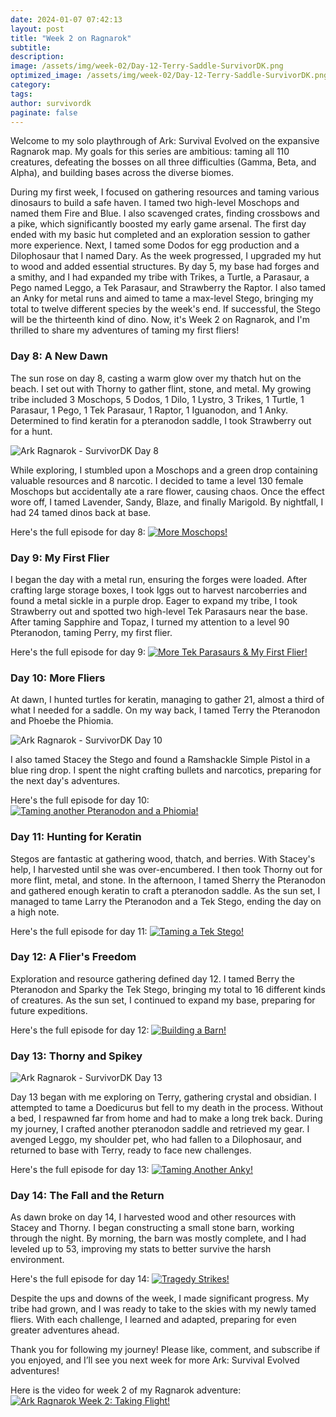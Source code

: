 ```yaml
---
date: 2024-01-07 07:42:13
layout: post
title: "Week 2 on Ragnarok"
subtitle:
description:
image: /assets/img/week-02/Day-12-Terry-Saddle-SurvivorDK.png
optimized_image: /assets/img/week-02/Day-12-Terry-Saddle-SurvivorDK.png
category:
tags: 
author: survivordk
paginate: false
---
```


Welcome to my solo playthrough of Ark: Survival Evolved on the expansive Ragnarok map. My goals for this series are ambitious: taming all 110 creatures, defeating the bosses on all three difficulties (Gamma, Beta, and Alpha), and building bases across the diverse biomes.

During my first week, I focused on gathering resources and taming various dinosaurs to build a safe haven. I tamed two high-level Moschops and named them Fire and Blue. I also scavenged crates, finding crossbows and a pike, which significantly boosted my early game arsenal. The first day ended with my basic hut completed and an exploration session to gather more experience. Next, I tamed some Dodos for egg production and a Dilophosaur that I named Dary. As the week progressed, I upgraded my hut to wood and added essential structures. By day 5, my base had forges and a smithy, and I had expanded my tribe with Trikes, a Turtle, a Parasaur, a Pego named Leggo, a Tek Parasaur, and Strawberry the Raptor. I also tamed an Anky for metal runs and aimed to tame a max-level Stego, bringing my total to twelve different species by the week's end. If successful, the Stego will be the thirteenth kind of dino.  Now, it's Week 2 on Ragnarok, and I'm thrilled to share my adventures of taming my first fliers!

### Day 8: A New Dawn

The sun rose on day 8, casting a warm glow over my thatch hut on the beach. I set out with Thorny to gather flint, stone, and metal. My growing tribe included 3 Moschops, 5 Dodos, 1 Dilo, 1 Lystro, 3 Trikes, 1 Turtle, 1 Parasaur, 1 Pego, 1 Tek Parasaur, 1 Raptor, 1 Iguanodon, and 1 Anky. Determined to find keratin for a pteranodon saddle, I took Strawberry out for a hunt.

![Ark Ragnarok - SurvivorDK Day 8](/assets/img/week-02/Day8Wave.png)

While exploring, I stumbled upon a Moschops and a green drop containing valuable resources and 8 narcotic. I decided to tame a level 130 female Moschops but accidentally ate a rare flower, causing chaos. Once the effect wore off, I tamed Lavender, Sandy, Blaze, and finally Marigold. By nightfall, I had 24 tamed dinos back at base.

Here's the full episode for day 8: [![More Moschops!](/assets/img/week-02/Day8-Thumb.png)](https://youtu.be/8KLbGCbXZVk)

### Day 9: My First Flier

I began the day with a metal run, ensuring the forges were loaded. After crafting large storage boxes, I took Iggs out to harvest narcoberries and found a metal sickle in a purple drop. Eager to expand my tribe, I took Strawberry out and spotted two high-level Tek Parasaurs near the base. After taming Sapphire and Topaz, I turned my attention to a level 90 Pteranodon, taming Perry, my first flier.

Here's the full episode for day 9: [![More Tek Parasaurs & My First Flier!](/assets/img/week-02/Day9-Thumb.png)](https://youtu.be/XOUMHDpYPEY)

### Day 10: More Fliers

At dawn, I hunted turtles for keratin, managing to gather 21, almost a third of what I needed for a saddle. On my way back, I tamed Terry the Pteranodon and Phoebe the Phiomia. 

![Ark Ragnarok - SurvivorDK Day 10](/assets/img/week-02/Day10-Terry-Capture2.png)

I also tamed Stacey the Stego and found a Ramshackle Simple Pistol in a blue ring drop. I spent the night crafting bullets and narcotics, preparing for the next day's adventures.

Here's the full episode for day 10: [![Taming another Pteranodon and a Phiomia!](/assets/img/week-02/Day10-Thumb.png)](https://youtu.be/2WbRzsORzuk)

### Day 11: Hunting for Keratin

Stegos are fantastic at gathering wood, thatch, and berries. With Stacey's help, I harvested until she was over-encumbered. I then took Thorny out for more flint, metal, and stone. In the afternoon, I tamed Sherry the Pteranodon and gathered enough keratin to craft a pteranodon saddle. As the sun set, I managed to tame Larry the Pteranodon and a Tek Stego, ending the day on a high note.

Here's the full episode for day 11: [![Taming a Tek Stego!](/assets/img/week-02/Day11-Thumb-V2.png)](https://youtu.be/hpWD_SXcgT4)

### Day 12: A Flier's Freedom

Exploration and resource gathering defined day 12. I tamed Berry the Pteranodon and Sparky the Tek Stego, bringing my total to 16 different kinds of creatures. As the sun set, I continued to expand my base, preparing for future expeditions.

Here's the full episode for day 12: [![Building a Barn!](/assets/img/week-02/Day12-Thumb.png)](https://youtu.be/cLybPBlYj8M)

### Day 13: Thorny and Spikey

![Ark Ragnarok - SurvivorDK Day 13](/assets/img/week-02/Day13-Sunrise.png)

Day 13 began with me exploring on Terry, gathering crystal and obsidian. I attempted to tame a Doedicurus but fell to my death in the process. Without a bed, I respawned far from home and had to make a long trek back. During my journey, I crafted another pteranodon saddle and retrieved my gear. I avenged Leggo, my shoulder pet, who had fallen to a Dilophosaur, and returned to base with Terry, ready to face new challenges.

Here's the full episode for day 13: [![Taming Another Anky!](/assets/img/week-02/Day13-Thumb.png)](https://youtu.be/W8tWIf1maNw)

### Day 14: The Fall and the Return

As dawn broke on day 14, I harvested wood and other resources with Stacey and Thorny. I began constructing a small stone barn, working through the night. By morning, the barn was mostly complete, and I had leveled up to 53, improving my stats to better survive the harsh environment.

Here's the full episode for day 14: [![Tragedy Strikes!](/assets/img/week-02/Day14-Thumbnail-v2.png)](https://youtu.be/EvF47ESLYP0)

Despite the ups and downs of the week, I made significant progress. My tribe had grown, and I was ready to take to the skies with my newly tamed fliers. With each challenge, I learned and adapted, preparing for even greater adventures ahead.

Thank you for following my journey! Please like, comment, and subscribe if you enjoyed, and I’ll see you next week for more Ark: Survival Evolved adventures!

Here is the video for week 2 of my Ragnarok adventure: [![Ark Ragnarok Week 2: Taking Flight!](/assets/img/week-02/survivordk-week-2-thumbnail.jpg)](https://youtu.be/EvF47ESLYP0)
